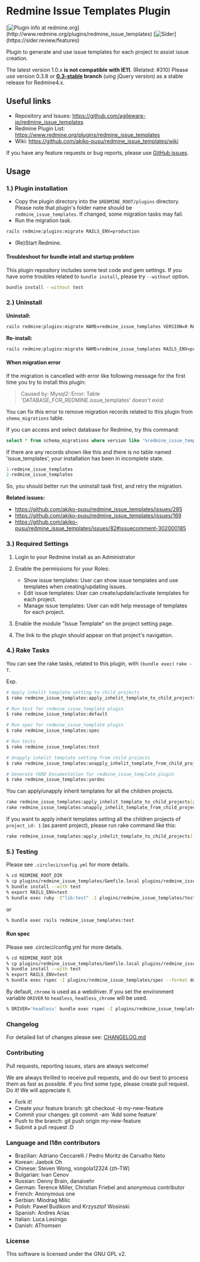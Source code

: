 # Redmine Issue Templates Plugin

[![Plugin info at redmine.org](https://img.shields.io/badge/Redmine-plugin-green.svg?)](http://www.redmine.org/plugins/redmine_issue_templates)
[![Sider](https://img.shields.io/badge/Special%20Thanks!-Sider-blue.svg?)](https://sider.review/features)

Plugin to generate and use issue templates for each project to assist issue
creation.

The latest version 1.0.x **is not compatible with IE11**. (Related: #310)
Please use version 0.3.8 or **[0.3-stable](https://github.com/akiko-pusu/redmine_issue_templates/tree/0.3-stable) branch** (uing jQuery version) as a stable release for Redmine4.x.

## Useful links

* Repository and Issues: <https://github.com/agileware-jp/redmine_issue_templates>
* Redmine Plugin List: <https://www.redmine.org/plugins/redmine_issue_templates>
* Wiki: <https://github.com/akiko-pusu/redmine_issue_templates/wiki>

If you have any feature requests or bug reports, please use [GitHub issues](<https://github.com/agileware-jp/redmine_issue_templates/issues>).

## Usage

### 1.) Plugin installation

* Copy the plugin directory into the `$REDMINE_ROOT/plugins` directory. Please
    note that plugin's folder name should be `redmine_issue_templates`. If
    changed, some migration tasks may fail.
* Run the migration task.

```bash
rails redmine:plugins:migrate RAILS_ENV=production
```

* (Re)Start Redmine.

#### Troubleshoot for bundle intall and startup problem

This plugin repository includes some test code and gem settings. If you have
some troubles related to `bundle install`, please try `--without` option.

```bash
bundle install --without test
```


### 2.) Uninstall

**Uninstall:**

```bash
rails redmine:plugins:migrate NAME=redmine_issue_templates VERSION=0 RAILS_ENV=production
```

**Re-install:**

```bash
rails redmine:plugins:migrate NAME=redmine_issue_templates RAILS_ENV=production
```

#### When migration error

If the migration is cancelled with error like following message for the first time you try to install this plugin:

> Caused by: Mysql2::Error: Table 'DATABASE_FOR_REDMINE.issue_templates' doesn't exist

You can fix this error to remove migration records related to this plugin from `shema_migrations` table.

If you can access and select database for Redmine, try this command:

```sql
select * from schema_migrations where version like '%redmine_issue_templates%';
```

If there are any records shown like this and there is no table named 'issue_templates', your installation has been in incomplete state.

```sql
1-redmine_issue_templates
2-redmine_issue_templates
```

So, you should better run the uninstall task first, and retry the migration.

**Related issues:**

* <https://github.com/akiko-pusu/redmine_issue_templates/issues/285>
* <https://github.com/akiko-pusu/redmine_issue_templates/issues/169>
* <https://github.com/akiko-pusu/redmine_issue_templates/issues/82#issuecomment-302000185>

### 3.) Required Settings

1. Login to your Redmine install as an Administrator
2. Enable the permissions for your Roles:

    * Show issue templates: User can show issue templates and use templates when creating/updating issues.
    * Edit issue templates: User can create/update/activate templates for each project.
    * Manage issue templates: User can edit help message of templates for each project.

3. Enable the module "Issue Template" on the project setting page.
4. The link to the plugin should appear on that project's navigation.

### 4.) Rake Tasks

You can see the rake tasks, related to this plugin, with `(bundle exec)` `rake -T`.

Exp.

```bash
# Apply inhelit template setting to child projects
$ rake redmine_issue_templates:apply_inhelit_template_to_child_projects[project_id]

# Run test for redmine_issue_template plugin
$ rake redmine_issue_templates:default

# Run spec for redmine_issue_template plugin
$ rake redmine_issue_templates:spec

# Run tests
$ rake redmine_issue_templates:test

# Unapply inhelit template setting from child projects
$ rake redmine_issue_templates:unapply_inhelit_template_from_child_projects[project_id]

# Generate YARD Documentation for redmine_issue_template plugin
$ rake redmine_issue_templates:yardoc
```

You can apply/unapply inherit templates for all the children projects.

```bash
rake redmine_issue_templates:apply_inhelit_template_to_child_projects[project_id]      # Apply inhelit template setting to child projects
rake redmine_issue_templates:unapply_inhelit_template_from_child_projects[project_id]  # Unapply inhelit template setting from child projects
```

If you want to apply inherit templates setting all the children projects of `project_id: 1` (as parent project), please run rake command like this:

```bash
rake redmine_issue_templates:apply_inhelit_template_to_child_projects[1]
```

### 5.) Testing

Please see `.circleci/config.yml` for more details.

```bash
% cd REDMINE_ROOT_DIR
% cp plugins/redmine_issue_templates/Gemfile.local plugins/redmine_issue_templates/Gemfile
% bundle install --with test
% export RAILS_ENV=test
% bundle exec ruby -I"lib:test" -I plugins/redmine_issue_templates/test plugins/redmine_issue_templates/test/functional/issue_templates_controller_test.rb
```

or

```bash
% bundle exec rails redmine_issue_templates:test
```

#### Run spec

Please see .circleci/config.yml for more details.

```bash
% cd REDMINE_ROOT_DIR
% cp plugins/redmine_issue_templates/Gemfile.local plugins/redmine_issue_templates/Gemfile
% bundle install --with test
% export RAILS_ENV=test
% bundle exec rspec -I plugins/redmine_issue_templates/spec --format documentation plugins/redmine_issue_templates/spec/
```

By default, `chrome` is used as a webdriver. If you set the environment variable
`DRIVER` to `headless`, `headless_chrome` will be used.

```bash
% DRIVER='headless' bundle exec rspec -I plugins/redmine_issue_templates/spec --format documentation plugins/redmine_issue_templates/spec/
```

### Changelog

For detailed list of changes please see: [CHANGELOG.md](CHANGELOG.md)

### Contributing

Pull requests, reporting issues, stars are always welcome!

We are always thrilled to receive pull requests, and do our best to process them as fast as possible.
If you find some type, please create pull request. Do it! We will appreciate it.

* Fork it!
* Create your feature branch: git checkout -b my-new-feature
* Commit your changes: git commit -am 'Add some feature'
* Push to the branch: git push origin my-new-feature
* Submit a pull request :D

### Language and I18n contributors

* Brazilian: Adriano Ceccarelli / Pedro Moritz de Carvalho Neto
* Korean: Jaebok Oh
* Chinese: Steven Wong, vongola12324 (zh-TW)
* Bulgarian: Ivan Cenov
* Russian: Denny Brain, danaivehr
* German: Terence Miller, Christian Friebel and anonymous contributor
* French: Anonymous one
* Serbian: Miodrag Milic
* Polish: Paweł Budikom and Krzysztof Wosinski
* Spanish: Andres Arias
* Italian: Luca Lesinigo
* Danish: AThomsen

### License

This software is licensed under the GNU GPL v2.
